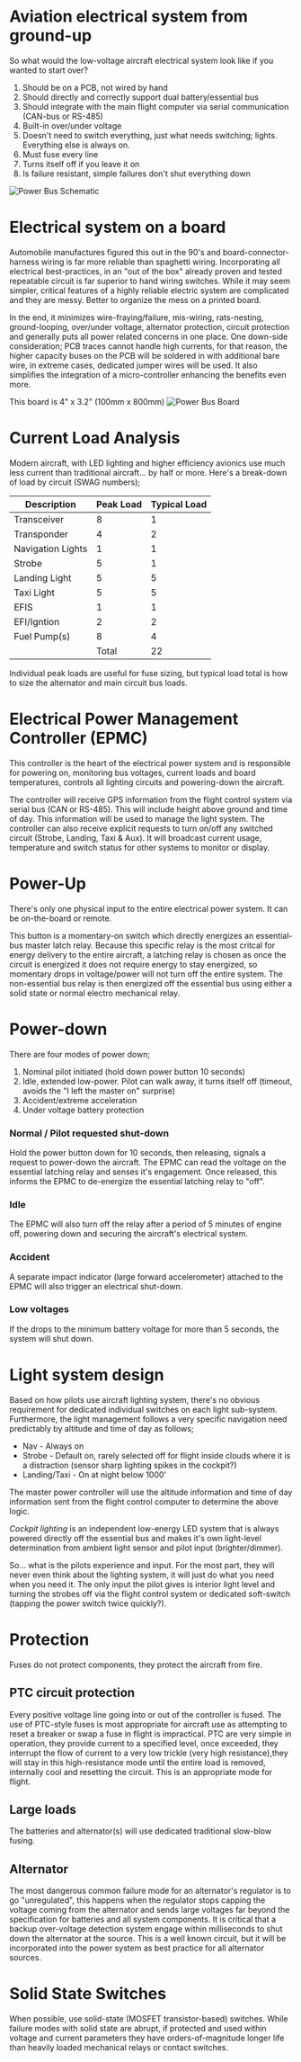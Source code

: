 # Aviation electrical system from ground-up

So what would the low-voltage aircraft electrical system look like if you wanted to start over?  

1. Should be on a PCB, not wired by hand
1. Should directly and correctly support dual battery/essential bus
1. Should integrate with the main flight computer via serial communication (CAN-bus or RS-485) 
1. Built-in over/under voltage
1. Doesn't need to switch everything, just what needs switching; lights.  Everything else is always on.
1. Must fuse every line
1. Turns itself off if you leave it on
1. Is failure resistant, simple failures don't shut everything down

![Power Bus Schematic](resources/PowerBus.png "Power Bus Schematic")

# Electrical system on a board

Automobile manufactures figured this out in the 90's and board-connector-harness wiring is far more reliable than spaghetti wiring. Incorporating all electrical best-practices, in an "out of the box" already proven and tested repeatable circuit is far superior to  hand wiring switches.  While it may seem simpler, critical features of a highly reliable electric system are complicated and they are messy.  Better to organize the mess on a printed board. 

In the end, it minimizes wire-fraying/failure, mis-wiring, rats-nesting, ground-looping, over/under voltage, alternator protection, circuit protection and generally puts all power related concerns in one place.  One down-side consideration; PCB traces cannot handle high currents, for that reason, the higher capacity buses on the PCB will be soldered in with additional bare wire, in extreme cases, dedicated jumper wires will be used.   It also simplifies the integration of a micro-controller enhancing the benefits even more.  

This board is 4" x 3.2" (100mm x 800mm) 
![Power Bus Board](resources/powerbus_board.png "Power Bus Board")

# Current Load Analysis

Modern aircraft, with LED lighting and higher efficiency avionics use much less current than traditional aircraft... by half or more.  Here's a break-down of load by circuit (SWAG numbers);

| Description | Peak Load | Typical Load
| ----------- | --------- | ------------
| Transceiver	| 8 | 1 |
| Transponder|  4|  2  |
| Navigation Lights|  1|  1  |
| Strobe|  5|  1  |
| Landing Light|  5|  5  |
| Taxi Light|  5|  5  |
| EFIS|  1|  1  |
| EFI/Igntion|  2|  2  |
| Fuel Pump(s)|  8|  4  |
| |  Total|  22  |  

Individual peak loads are useful for fuse sizing, but typical load total is how to size the alternator and main circuit bus loads.

# Electrical Power Management Controller (EPMC)

This controller is the heart of the electrical power system and is responsible for powering on, monitoring bus voltages, current loads and board temperatures, controls all lighting circuits and powering-down the aircraft.

The controller will receive GPS information from the flight control system via serial bus (CAN or RS-485).  This will include height above ground and time of day.  This information will be used to manage the light system.  The controller can also receive explicit requests to turn on/off any switched  circuit (Strobe, Landing, Taxi & Aux).  It will broadcast current usage, temperature and switch status for other systems to monitor or display.

# Power-Up

There's only one physical input to the entire electrical power system.  It can be on-the-board or remote.

This button is a momentary-on switch which directly energizes an essential-bus master latch relay.  Because this specific relay is the most critcal for energy delivery to the entire aircraft, a latching relay is chosen as once the circuit is energized it does not require energy to stay energized, so momentary drops in voltage/power will not turn off the entire system.  The non-essential bus relay is then energized off the essential bus using either a solid state or normal electro mechanical relay.

# Power-down

There are four modes of power down;

1. Nominal pilot initiated (hold down power button 10 seconds)
2. Idle, extended low-power. Pilot can walk away, it turns itself off (timeout, avoids the "I left the master on" surprise)
3. Accident/extreme acceleration
4. Under voltage battery protection

### Normal / Pilot requested shut-down
Hold the power button down for 10 seconds, then releasing, signals a request to power-down the aircraft. The EPMC can read the voltage on the essential latching relay and senses it's engagement.  Once released, this informs the EPMC to de-energize the essential latching relay to "off".  

### Idle
The EPMC will also turn off the relay after a period of 5 minutes of engine off, powering down and securing the aircraft's electrical system.  

### Accident 
A separate impact indicator (large forward accelerometer) attached to the EPMC will also trigger an electrical shut-down.

### Low voltages
If the drops to the minimum battery voltage for more than 5 seconds, the system will shut down. 

# Light system design

Based on how pilots use aircraft lighting system, there's no obvious requirement for dedicated individual switches on each light sub-system.  Furthermore, the light management follows a very specific navigation need predictably by altitude and time of day as follows;

- Nav - Always on
- Strobe - Default on, rarely selected off for flight inside clouds where it is a distraction (sensor sharp lighting spikes in the cockpit?)
- Landing/Taxi - On at night below 1000'

The master power controller will use the altitude information and time of day information sent from the flight control computer to determine the above logic.

_Cockpit lighting_ is an independent low-energy LED system that is always powered directly off the essential bus and makes it's own light-level determination from ambient light sensor and pilot input (brighter/dimmer).

So... what is the pilots experience and input.  For the most part, they will never even think about the lighting system, it will just do what you need when you need it.  The only input the pilot gives is interior light level and turning the strobes off via the flight control system or dedicated soft-switch (tapping the power switch twice quickly?).

# Protection

Fuses do not protect components, they protect the aircraft from fire.  

## PTC circuit protection
Every positive voltage line going into or out of the controller is fused.  The use of PTC-style fuses is most appropriate for aircraft use as attempting to reset a breaker or swap a fuse in flight is impractical.  PTC are very simple in operation, they provide current to a specified level, once exceeded, they interrupt the flow of current to a very low trickle (very high resistance),they will stay in this high-resistance mode until the entire load is removed, internally cool and resetting the circuit.  This is an appropriate mode for flight.

## Large loads

The batteries and alternator(s) will use dedicated traditional slow-blow fusing.

## Alternator

The most dangerous common failure mode for an alternator's regulator is to go "unregulated", this happens when the regulator stops capping the voltage coming from the alternator and sends large voltages far beyond the specification for batteries and all system components.  It is critical that a backup over-voltage detection system engage within milliseconds to shut down the alternator at the source.  This is a well known circuit, but it will be incorporated into the power system as best practice for all alternator sources. 

# Solid State Switches

When possible, use solid-state (MOSFET transistor-based) switches.  While failure modes with solid state are abrupt, if protected and used within voltage and current parameters they have orders-of-magnitude longer life than heavily loaded mechanical relays or contact switches.
